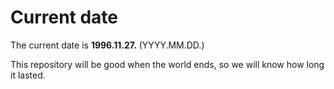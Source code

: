 # Current date

The current date is **1996.11.27.** (YYYY.MM.DD.)

This repository will be good when the world ends, so we will know how long it lasted.